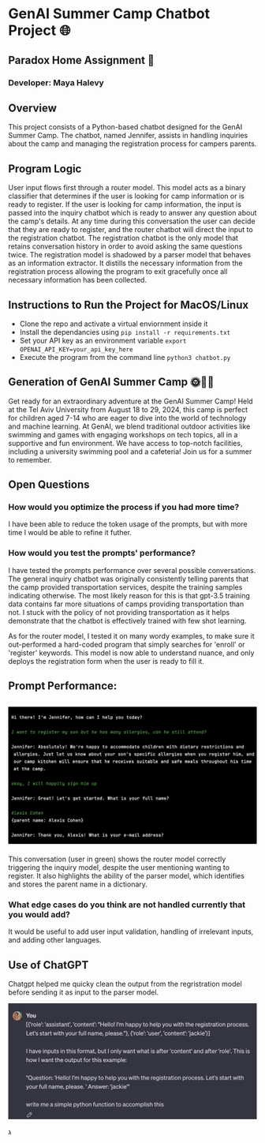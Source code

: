 
# GenAI Summer Camp Chatbot Project 🌐
## Paradox Home Assignment 👾

### Developer: Maya Halevy

## Overview
This project consists of a Python-based chatbot designed for the GenAI Summer Camp. The chatbot, named Jennifer, assists in handling inquiries about the camp and managing the registration process for campers parents. 

## Program Logic

User input flows first through a router model. This model acts as a binary classifier that determines if the user is looking for camp information or is ready to register. If the user is looking for camp information, the input is passed into the inquiry chatbot which is ready to answer any question about the camp's details. At any time during this conversation the user can decide that they are ready to register, and the router chatbot will direct the input to the registration chatbot. The registration chatbot is the only model that retains conversation history in order to avoid asking the same questions twice. The registration model is shadowed by a parser model that behaves as an information extractor. It distills the necessary information from the registration process allowing the program to exit gracefully once all necessary information has been collected. 

## Instructions to Run the Project for MacOS/Linux
- Clone the repo and activate a virtual enviornment inside it 
- Install the dependancies using `pip install -r requirements.txt`
- Set your API key as an environment variable `export OPENAI_API_KEY=your_api_key_here`
- Execute the program from the command line `python3 chatbot.py`

## Generation of GenAI Summer Camp 🌞🤖🌟
Get ready for an extraordinary adventure at the GenAI Summer Camp! Held at the Tel Aviv University from August 18 to 29, 2024, this camp is perfect for children aged 7-14 who are eager to dive into the world of technology and machine learning. At GenAI, we blend traditional outdoor activities like swimming and games with engaging workshops on tech topics, all in a supportive and fun environment. We have access to top-notch facilities, including a university swimming pool and a cafeteria! Join us for a summer to remember. 

## Open Questions

### How would you optimize the process if you had more time?

I have been able to reduce the token usage of the prompts, but with more time I would be able to refine it futher. 

### How would you test the prompts' performance?

I have tested the prompts performance over several possible conversations. The general inquiry chatbot was originally consistently telling parents that the camp provided transportation services, despite the training samples indicating otherwise. The most likely reason for this is that gpt-3.5 training data contains far more situations of camps providing transportation than not. I stuck with the policy of not providing transportation as it  helps demonstrate that the chatbot is effectively trained with few shot learning. 

As for the router model, I tested it on many wordy examples, to make sure it out-performed a hard-coded program that simply searches for 'enroll' or 'register' keywords. This model is now able to understand nuance, and only deploys the registration form when the user is ready to fill it. 

**Prompt Performance:**
---
![conversation with Jennifer](chat_snapshot.jpg)
---

This conversation (user in green) shows the router model correctly triggering the inquiry model, despite the user mentioning wanting to register. It also highlights the ability of the parser model, which identifies and stores the parent name in a dictionary.

### What edge cases do you think are not handled currently that you would add?

It would be useful to add user input validation, handling of irrelevant inputs, and adding other languages.

## Use of ChatGPT

Chatgpt helped me quicky clean the output from the regristration model before sending it as input to the parser model. 

![chatgpt prompt](prompt_gpt.jpg)


  ג
